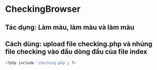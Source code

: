 # CheckingBrowser
## Tác dụng: Làm màu, làm màu và làm màu
## Cách dùng: upload file checking.php và nhúng file checking vào đầu dòng đầu của file index 
```bash
<?php include 'checking.php'; ?>
```

